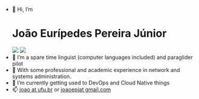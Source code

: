 - 👋 Hi, I’m <h1>João Eurípedes Pereira Júnior</h1>
![](https://github.com/joaoepj/github-stats/blob/master/generated/overview.svg)
![](https://github.com/joaoepj/github-stats/blob/master/generated/languages.svg)
- 💞️ I’m a spare time linguist (computer languages included) and paraglider pilot
- 🌱 With some professional and academic experience in network and systems administration.
-  :rocket: I’m currently getting used to DevOps and Cloud Native things
- 📫 [joao at ufu.br](mailto:joao@ufu.br) or [joaoepjat gmail.com](mailto:joaoepj@gmail.com)


<!---
joaoepj/joaoepj is a ✨ special ✨ repository because its `README.md` (this file) appears on your GitHub profile.
You can click the Preview link to take a look at your changes.
--->

